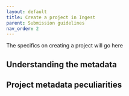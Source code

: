 ```yaml
---
layout: default
title: Create a project in Ingest
parent: Submission guidelines
nav_order: 2
---
```


The specifics on creating a project will go here

## Understanding the metadata

## Project metadata peculiarities

